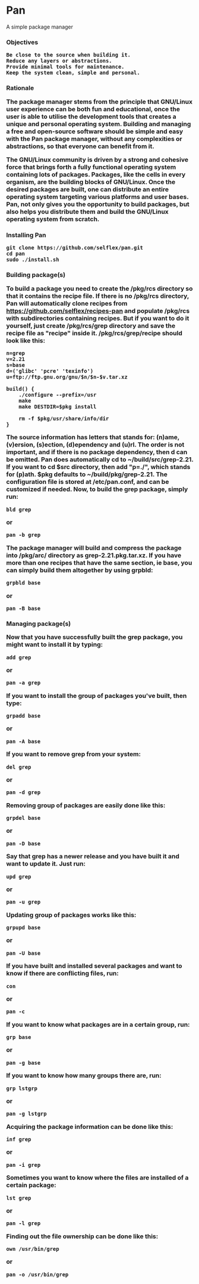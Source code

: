 # Pan
A simple package manager

<h3>Objectives

	Be close to the source when building it.
	Reduce any layers or abstractions.
	Provide minimal tools for maintenance.
	Keep the system clean, simple and personal.

<h3>Rationale

The package manager stems from the principle that GNU/Linux user experience can be both fun and educational, once the user is able to utilise the development tools that creates a unique and personal operating system. Building and managing a free and open-source software should be simple and easy with the Pan package manager, without any complexities or abstractions, so that everyone can benefit from it.

The GNU/Linux community is driven by a strong and cohesive force that brings forth a fully functional operating system containing lots of packages. Packages, like the cells in every organism, are the building blocks of GNU/Linux. Once the desired packages are built, one can distribute an entire operating system targeting various platforms and user bases. Pan, not only gives you the opportunity to build packages, but also helps you distribute them and build the GNU/Linux operating system from scratch.

<h3>Installing Pan

	git clone https://github.com/selflex/pan.git
	cd pan
	sudo ./install.sh

<h3>Building package(s)

To build a package you need to create the /pkg/rcs directory so that it contains the recipe file. If there is no /pkg/rcs directory, Pan will automatically clone recipes from https://github.com/selflex/recipes-pan and populate /pkg/rcs with subdirectories containing recipes. But if you want to do it yourself, just create /pkg/rcs/grep directory and save the recipe file as "recipe" inside it. /pkg/rcs/grep/recipe should look like this:

	n=grep
	v=2.21
	s=base
	d=('glibc' 'pcre' 'texinfo')
	u=ftp://ftp.gnu.org/gnu/$n/$n-$v.tar.xz

	build() {
    	./configure --prefix=/usr
    	make
    	make DESTDIR=$pkg install

	    rm -f $pkg/usr/share/info/dir
	}

The source information has letters that stands for: (n)ame, (v)ersion, (s)ection, (d)ependency and (u)rl. The order is not important, and if there is no package dependency, then d can be omitted. Pan does automatically cd to ~/build/src/grep-2.21. If you want to cd $src directory, then add "p=./", which stands for (p)ath. $pkg defaults to ~/build/pkg/grep-2.21. The configuration file is stored at /etc/pan.conf, and can be customized if needed. Now, to build the grep package, simply run:

	bld grep
or

	pan -b grep

The package manager will build and compress the package into /pkg/arc/ directory as grep-2.21.pkg.tar.xz. If you have more than one recipes that have the same section, ie base, you can simply build them altogether by using grpbld:

	grpbld base
or

	pan -B base

<h3>Managing package(s)

Now that you have successfully built the grep package, you might want to install it by typing:

	add grep
or

	pan -a grep

If you want to install the group of packages you've built, then type:

	grpadd base
or

	pan -A base

If you want to remove grep from your system:

	del grep
or

	pan -d grep

Removing group of packages are easily done like this:

	grpdel base
or

	pan -D base

Say that grep has a newer release and you have built it and want to update it. Just run:

	upd grep
or

	pan -u grep

Updating group of packages works like this:

	grpupd base
or

	pan -U base

If you have built and installed several packages and want to know if there are conflicting files, run:

	con

or

	pan -c

If you want to know what packages are in a certain group, run:

	grp base
or

	pan -g base

If you want to know how many groups there are, run:

	grp lstgrp
or

	pan -g lstgrp

Acquiring the package information can be done like this:

	inf grep
or

	pan -i grep

Sometimes you want to know where the files are installed of a certain package:

	lst grep
or

	pan -l grep

Finding out the file ownership can be done like this:

	own /usr/bin/grep
or

	pan -o /usr/bin/grep
